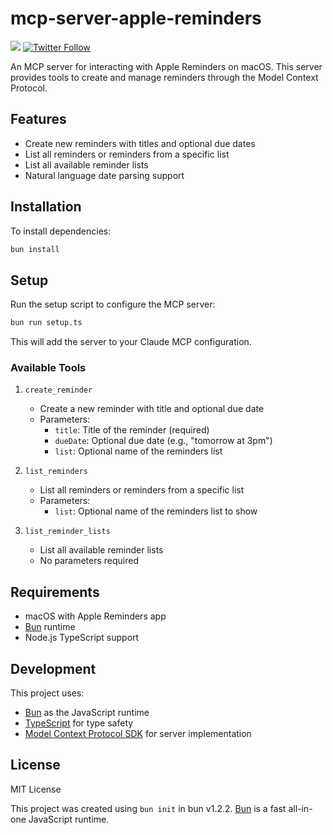 # mcp-server-apple-reminders

![](https://img.shields.io/badge/A%20FRAD%20PRODUCT-WIP-yellow) [![Twitter Follow](https://img.shields.io/twitter/follow/FradSer?style=social)](https://twitter.com/FradSer)

An MCP server for interacting with Apple Reminders on macOS. This server provides tools to create and manage reminders through the Model Context Protocol.

## Features

- Create new reminders with titles and optional due dates
- List all reminders or reminders from a specific list
- List all available reminder lists
- Natural language date parsing support

## Installation

To install dependencies:

```bash
bun install
```

## Setup

Run the setup script to configure the MCP server:

```bash
bun run setup.ts
```

This will add the server to your Claude MCP configuration.

### Available Tools

1. `create_reminder`

   - Create a new reminder with title and optional due date
   - Parameters:
     - `title`: Title of the reminder (required)
     - `dueDate`: Optional due date (e.g., "tomorrow at 3pm")
     - `list`: Optional name of the reminders list

2. `list_reminders`

   - List all reminders or reminders from a specific list
   - Parameters:
     - `list`: Optional name of the reminders list to show

3. `list_reminder_lists`
   - List all available reminder lists
   - No parameters required

## Requirements

- macOS with Apple Reminders app
- [Bun](https://bun.sh) runtime
- Node.js TypeScript support

## Development

This project uses:

- [Bun](https://bun.sh) as the JavaScript runtime
- [TypeScript](https://www.typescriptlang.org/) for type safety
- [Model Context Protocol SDK](https://github.com/modelcontextprotocol/sdk) for server implementation

## License

MIT License

This project was created using `bun init` in bun v1.2.2. [Bun](https://bun.sh) is a fast all-in-one JavaScript runtime.
